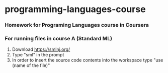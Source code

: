# programming-languages-course

### Homework for Programing Languages course in Coursera

### For running files in course A (Standard ML)
1. Download https://smlnj.org/
2. Type "sml" in the prompt
3. In order to insert the source code contents into the workspace type "use (name of the file)"
